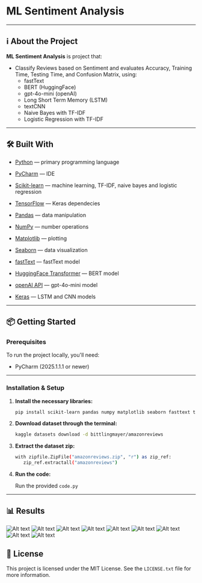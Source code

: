 # ML Sentiment Analysis

---

## ℹ️ About the Project

**ML Sentiment Analysis** is project that:

- Classify Reviews based on Sentiment and evaluates Accuracy, Training Time, Testing Time, and Confusion Matrix, using:
  - fastText
  - BERT (HuggingFace)
  - gpt-4o-mini (openAI)
  - Long Short Term Memory (LSTM)
  - textCNN
  - Naive Bayes with TF-IDF
  - Logistic Regression with TF-IDF

---

## 🛠️ Built With

- [Python](https://www.python.org/) — primary programming language
- [PyCharm](https://www.jetbrains.com/pycharm/) — IDE

- [Scikit-learn](https://scikit-learn.org/stable/) — machine learning, TF-IDF, naive bayes and logistic regression
- [TensorFlow](https://www.tensorflow.org/) — Keras dependecies
- [Pandas](https://pandas.pydata.org/) — data manipulation
- [NumPy](https://numpy.org/) — number operations
- [Matplotlib](https://matplotlib.org/) — plotting
- [Seaborn](https://seaborn.pydata.org/) — data visualization
- [fastText](https://fasttext.cc/) — fastText model
- [HuggingFace Transformer](https://huggingface.co/) — BERT model
- [openAI API](https://platform.openai.com/docs/overview) — gpt-4o-mini model
- [Keras](https://keras.io/) — LSTM and CNN models

---

## 📦 Getting Started

### Prerequisites

To run the project locally, you'll need:

- PyCharm (2025.1.1.1 or newer)

---

### Installation & Setup

1. **Install the necessary libraries:**

   ```bash
   pip install scikit-learn pandas numpy matplotlib seaborn fasttext transformers openai tensorflow keras kaggle

2. **Download dataset through the terminal:**

   ```bash
   kaggle datasets download -d bittlingmayer/amazonreviews

3. **Extract the dataset zip:**

   ```bash
   with zipfile.ZipFile("amazonreviews.zip", "r") as zip_ref:
      zip_ref.extractall("amazonreviews")

4. **Run the code:**

   Run the provided `code.py`

---

## 📊 Results

![Alt text](Figure_1.png?raw=true "Title")
![Alt text](Figure_2.png?raw=true "Title")
![Alt text](Figure_3.png?raw=true "Title")
![Alt text](Figure_4.png?raw=true "Title")
![Alt text](Figure_5.png?raw=true "Title")
![Alt text](Figure_6.png?raw=true "Title")
![Alt text](Figure_7.png?raw=true "Title")
![Alt text](Figure_8.png?raw=true "Title")
![Alt text](Figure_9.png?raw=true "Title")

## 📃 License

This project is licensed under the MIT License. See the `LICENSE.txt` file for more information.
